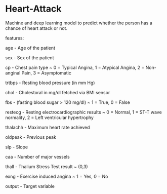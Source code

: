 # Heart-Attack


Machine and deep learning model to predict whether the person has a chance of heart attack or not.

features:

age - Age of the patient

sex - Sex of the patient

cp - Chest pain type ~ 0 = Typical Angina, 1 = Atypical Angina, 2 = Non-anginal Pain, 3 = Asymptomatic

trtbps - Resting blood pressure (in mm Hg)

chol - Cholestoral in mg/dl fetched via BMI sensor

fbs - (fasting blood sugar > 120 mg/dl) ~ 1 = True, 0 = False

restecg - Resting electrocardiographic results ~ 0 = Normal, 1 = ST-T wave normality, 2 = Left ventricular hypertrophy

thalachh - Maximum heart rate achieved

oldpeak - Previous peak

slp - Slope

caa - Number of major vessels

thall - Thalium Stress Test result ~ (0,3)

exng - Exercise induced angina ~ 1 = Yes, 0 = No

output - Target variable

